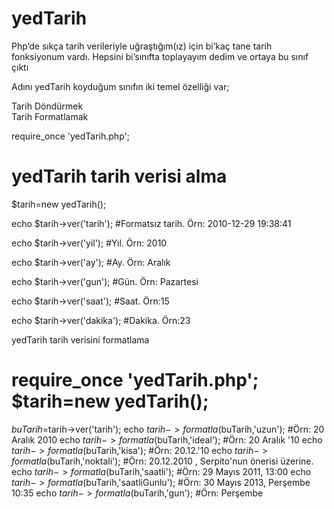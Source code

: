 yedTarih
========

Php’de sıkça tarih verileriyle uğraştığım(ız) için bi’kaç tane tarih fonksiyonum vardı. Hepsini bi’sınıfta toplayayım dedim ve ortaya bu sınıf çıktı

Adını yedTarih koyduğum sınıfın iki temel özelliği var;

Tarih Döndürmek <br/>
Tarih Formatlamak <br />

require_once 'yedTarih.php';

yedTarih tarih verisi alma
========

$tarih=new yedTarih();

echo $tarih->ver('tarih'); #Formatsız tarih. Örn: 2010-12-29 19:38:41

echo $tarih->ver('yil'); #Yıl. Örn: 2010

echo $tarih->ver('ay'); #Ay. Örn: Aralık

echo $tarih->ver('gun'); #Gün. Örn: Pazartesi

echo $tarih->ver('saat'); #Saat. Örn:15

echo $tarih->ver('dakika'); #Dakika. Örn:23

yedTarih tarih verisini formatlama

require_once 'yedTarih.php';
$tarih=new yedTarih();
========
$buTarih=$tarih->ver('tarih');
echo $tarih->formatla($buTarih,'uzun'); #Örn: 20 Aralık 2010
echo $tarih->formatla($buTarih,'ideal'); #Örn: 20 Aralık '10
echo $tarih->formatla($buTarih,'kisa'); #Örn: 20.12.'10
echo $tarih->formatla($buTarih,'noktali'); #Örn: 20.12.2010 , Serpito'nun önerisi üzerine.
echo $tarih->formatla($buTarih,'saatli'); #Örn: 29 Mayıs 2011, 13:00
echo $tarih->formatla($buTarih,'saatliGunlu'); #Örn: 30 Mayıs 2013, Perşembe 10:35
echo $tarih->formatla($buTarih,'gun'); #Örn: Perşembe
